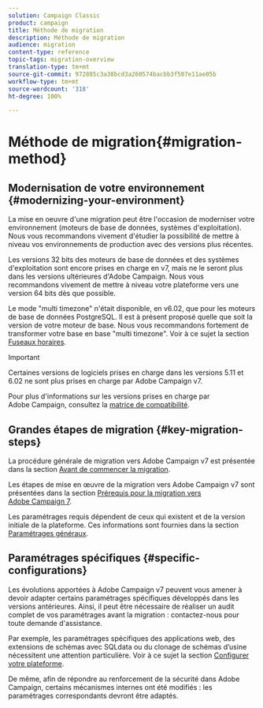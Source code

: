 ```yaml
---
solution: Campaign Classic
product: campaign
title: Méthode de migration
description: Méthode de migration
audience: migration
content-type: reference
topic-tags: migration-overview
translation-type: tm+mt
source-git-commit: 972885c3a38bcd3a260574bacbb3f507e11ae05b
workflow-type: tm+mt
source-wordcount: '318'
ht-degree: 100%

---
```



# Méthode de migration{#migration-method}

## Modernisation de votre environnement {#modernizing-your-environment}

La mise en oeuvre d&#39;une migration peut être l&#39;occasion de moderniser votre environnement (moteurs de base de données, systèmes d&#39;exploitation). Nous vous recommandons vivement d&#39;étudier la possibilité de mettre à niveau vos environnements de production avec des versions plus récentes.

Les versions 32 bits des moteurs de base de données et des systèmes d&#39;exploitation sont encore prises en charge en v7, mais ne le seront plus dans les versions ultérieures d&#39;Adobe Campaign. Nous vous recommandons vivement de mettre à niveau votre plateforme vers une version 64 bits dès que possible.

Le mode &quot;multi timezone&quot; n&#39;était disponible, en v6.02, que pour les moteurs de base de données PostgreSQL. Il est à présent proposé quelle que soit la version de votre moteur de base. Nous vous recommandons fortement de transformer votre base en base &quot;multi timezone&quot;. Voir à ce sujet la section [Fuseaux horaires](../../migration/using/general-configurations.md#time-zones).

>[!IMPORTANT]
>
>Certaines versions de logiciels prises en charge dans les versions 5.11 et 6.02 ne sont plus prises en charge par Adobe Campaign v7.
>
>Pour plus d&#39;informations sur les versions prises en charge par Adobe Campaign, consultez la [matrice de compatibilité](../../rn/using/compatibility-matrix.md).

## Grandes étapes de migration {#key-migration-steps}

La procédure générale de migration vers Adobe Campaign v7 est présentée dans la section [Avant de commencer la migration](../../migration/using/before-starting-migration.md).

Les étapes de mise en œuvre de la migration vers Adobe Campaign v7 sont présentées dans la section [Prérequis pour la migration vers Adobe Campaign 7](../../migration/using/prerequisites-for-migration-to-adobe-campaign-7.md).

Les paramétrages requis dépendent de ceux qui existent et de la version initiale de la plateforme. Ces informations sont fournies dans la section [Paramétrages généraux](../../migration/using/general-configurations.md).

## Paramétrages spécifiques {#specific-configurations}

Les évolutions apportées à Adobe Campaign v7 peuvent vous amener à devoir adapter certains paramétrages spécifiques développés dans les versions antérieures. Ainsi, il peut être nécessaire de réaliser un audit complet de vos paramétrages avant la migration : contactez-nous pour toute demande d&#39;assistance.

Par exemple, les paramétrages spécifiques des applications web, des extensions de schémas avec SQLdata ou du clonage de schémas d’usine nécessitent une attention particulière. Voir à ce sujet la section [Configurer votre plateforme](../../migration/using/configuring-your-platform.md).

De même, afin de répondre au renforcement de la sécurité dans Adobe Campaign, certains mécanismes internes ont été modifiés : les paramétrages correspondants devront être adaptés.
